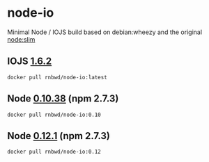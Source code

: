# node-io
Minimal Node / IOJS build based on debian:wheezy and the original [node:slim](https://github.com/docker-library/node/blob/master/0.10/slim/Dockerfile)

## IOJS [1.6.2](https://github.com/iojs/io.js/blob/v1.x/CHANGELOG.md)

`docker pull rnbwd/node-io:latest`

## Node [0.10.38](http://blog.nodejs.org/2015/03/23/node-v0-10-38-maintenance/) (npm 2.7.3)

`docker pull rnbwd/node-io:0.10`

## Node [0.12.1](http://blog.nodejs.org/2015/03/23/node-v0-12-1-stable/) (npm 2.7.3)

`docker pull rnbwd/node-io:0.12`
